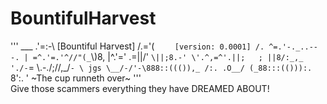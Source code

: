 # BountifulHarvest
'''
        ___
      .'=:-\  [Bountiful Harvest]
     /.='( `    [version: 0.0001]
    /. ^=.'-._..---.
   | =^.'=.'^//"(_`\\)8,
   |^.'=' .=||/'  `\||;8.-'
   \'.^,=^'.||;   ; ||8/:_,_
    './-`\= \\\.-./;//,_/`- \
  jgs \__/-/'-\888::((()),_ /:.
          .O__/ (_88:::(())):.
                   `8':.     '
      ~The cup runneth over~
'''     
Give those scammers everything they have DREAMED ABOUT!
  
